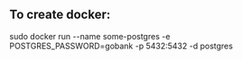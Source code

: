 ## To create docker:
sudo docker run --name some-postgres -e POSTGRES_PASSWORD=gobank -p 5432:5432 -d postgres
